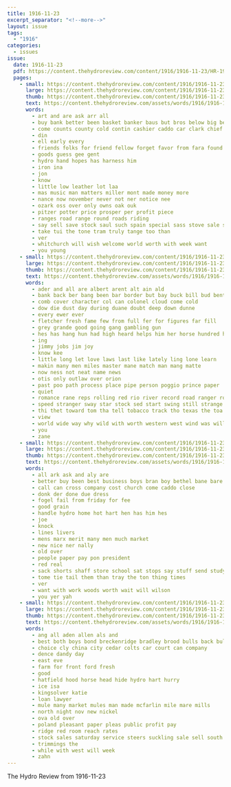 ```yaml
---
title: 1916-11-23
excerpt_separator: "<!--more-->"
layout: issue
tags:
  - "1916"
categories:
  - issues
issue:
  date: 1916-11-23
  pdf: https://content.thehydroreview.com/content/1916/1916-11-23/HR-1916-11-23.pdf
  pages:
    - small: https://content.thehydroreview.com/content/1916/1916-11-23/small/HR-1916-11-23-01.jpg
      large: https://content.thehydroreview.com/content/1916/1916-11-23/large/HR-1916-11-23-01.jpg
      thumb: https://content.thehydroreview.com/content/1916/1916-11-23/thumbnails/HR-1916-11-23-01.jpg
      text: https://content.thehydroreview.com/assets/words/1916/1916-11-23/HR-1916-11-23-01.txt
      words:
        - art and are ask arr all
        - buy bank better been basket banker baus but bros below big best bring
        - come counts county cold contin cashier caddo car clark chief call can
        - din
        - ell early every
        - friends folks for friend fellow forget favor from fara found farmer
        - goods guess gee gent
        - hydro hand hopes has harness him
        - iron ina
        - jon
        - know
        - little low leather lot laa
        - mas music man matters miller mont made money more
        - nance now november never not ner notice nee
        - ozark oss over only owns oak ouk
        - pitzer potter price prosper per profit piece
        - ranges road range round roads riding
        - say sell save stock saul such spain special sass stove sale set shanks saving
        - take tui the tone tram truly tange too than
        - ver
        - whitchurch will wish welcome world worth with week want
        - you young
    - small: https://content.thehydroreview.com/content/1916/1916-11-23/small/HR-1916-11-23-02.jpg
      large: https://content.thehydroreview.com/content/1916/1916-11-23/large/HR-1916-11-23-02.jpg
      thumb: https://content.thehydroreview.com/content/1916/1916-11-23/thumbnails/HR-1916-11-23-02.jpg
      text: https://content.thehydroreview.com/assets/words/1916/1916-11-23/HR-1916-11-23-02.txt
      words:
        - ader and all are albert arent alt ain ald
        - bank back ber bang been bar border but bay buck bill bud bent
        - comb cover character col can colonel cloud come cold
        - dow die dust day during duane doubt deep down dunne
        - every ewer ever
        - fletcher fresh fame few from full fer for figures far fill
        - grey grande good going gang gambling gun
        - hes has hang hun had high heard helps him her horse hundred hour
        - ing
        - jimmy jobs jim joy
        - know kee
        - little long let love laws last like lately ling lone learn
        - makin many men miles master mane match man mang matte
        - now ness not neat name news
        - otis only outlaw over orion
        - past poo path process place pipe person poggio prince paper
        - quiet
        - romance rane reps rolling red rio river record road ranger rode roll
        - speed stranger sway star stock sed start swing still strange she such saw sport smoke southern smokes say service
        - thi thet toward tom tha tell tobacco track tho texas the toa tara thou tee toba tonic terrible too
        - view
        - world wide way why wild with worth western west wind was will works work webb
        - you
        - zane
    - small: https://content.thehydroreview.com/content/1916/1916-11-23/small/HR-1916-11-23-03.jpg
      large: https://content.thehydroreview.com/content/1916/1916-11-23/large/HR-1916-11-23-03.jpg
      thumb: https://content.thehydroreview.com/content/1916/1916-11-23/thumbnails/HR-1916-11-23-03.jpg
      text: https://content.thehydroreview.com/assets/words/1916/1916-11-23/HR-1916-11-23-03.txt
      words:
        - all ark ask and aly are
        - better buy been best business boys bran boy bethel bane bare
        - call can cross company cost church come caddo close
        - donk der done due dress
        - fogel fail from friday for fee
        - good grain
        - handle hydro home hot hart hen has him hes
        - joe
        - knock
        - lines livers
        - mens marx merit many men much market
        - new nice ner nally
        - old over
        - people paper pay pon president
        - red real
        - sack shorts shaff store school sat stops say stuff send study steg shine
        - tome tie tail them than tray the ton thing times
        - ver
        - want with work woods worth wait will wilson
        - you yer yah
    - small: https://content.thehydroreview.com/content/1916/1916-11-23/small/HR-1916-11-23-04.jpg
      large: https://content.thehydroreview.com/content/1916/1916-11-23/large/HR-1916-11-23-04.jpg
      thumb: https://content.thehydroreview.com/content/1916/1916-11-23/thumbnails/HR-1916-11-23-04.jpg
      text: https://content.thehydroreview.com/assets/words/1916/1916-11-23/HR-1916-11-23-04.txt
      words:
        - ang all aden allen als and
        - best both boys bond breckenridge bradley brood bulls back bull bullen bring brought
        - choice cly china city cedar colts car court can company
        - dence dandy day
        - east eve
        - farm for front ford fresh
        - good
        - hatfield hood horse head hide hydro hart hurry
        - ice isa
        - kingsolver katie
        - loan lawyer
        - mule many market mules man made mcfarlin mile mare mills
        - north night nov new nickel
        - ova old over
        - poland pleasant paper pleas public profit pay
        - ridge red room reach rates
        - stock sales saturday service steers suckling sale sell south spring scott surgeon
        - trimmings the
        - while with west will week
        - zahn
---
```


The Hydro Review from 1916-11-23

<!--more-->

